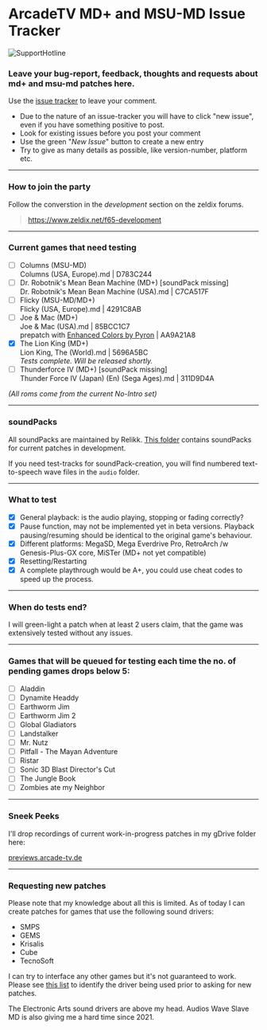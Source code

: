 # ArcadeTV MD+ and MSU-MD Issue Tracker

![SupportHotline](https://github.com/ArcadeTV/msuplus-tracker/blob/main/support.png)

### Leave your bug-report, feedback, thoughts and requests about md+ and msu-md patches here.

Use the [issue tracker](https://github.com/ArcadeTV/msuplus-tracker/issues) to leave your comment. 
* Due to the nature of an issue-tracker you will have to click "new issue", even if you have something positive to post.
* Look for existing issues before you post your comment
* Use the green "*New Issue*" button to create a new entry
* Try to give as many details as possible, like version-number, platform etc.

---

### How to join the party

Follow the converstion in the *development* section on the zeldix forums.

> https://www.zeldix.net/f65-development

---

### Current games that need testing

* [ ] Columns (MSU-MD) <br> Columns (USA, Europe).md | D783C244
* [ ] Dr. Robotnik's Mean Bean Machine (MD+) [soundPack missing] <br> Dr. Robotnik's Mean Bean Machine (USA).md | C7CA517F
* [ ] Flicky (MSU-MD/MD+) <br> Flicky (USA, Europe).md | 4291C8AB
* [ ] Joe & Mac (MD+) <br> Joe & Mac (USA).md | 85BCC1C7 <br> prepatch with [Enhanced Colors by Pyron](https://www.romhacking.net/hacks/2276/) | AA9A21A8
* [x] The Lion King (MD+) <br> Lion King, The (World).md | 5696A5BC <br> _Tests complete. Will be released shortly._
* [ ] Thunderforce IV (MD+) [soundPack missing] <br> Thunder Force IV (Japan) (En) (Sega Ages).md | 311D9D4A

_(All roms come from the current No-Intro set)_

---

### soundPacks

All soundPacks are maintained by Relikk. [This folder](https://mega.nz/folder/5MlkSBqR#ZzodSLacnwV3d9I6mGiYLw) contains soundPacks for current patches in development.

If you need test-tracks for soundPack-creation, you will find numbered text-to-speech wave files in the `audio` folder.

---

### What to test

* [x] General playback: is the audio playing, stopping or fading correctly?
* [x] Pause function, may not be implemented yet in beta versions. Playback pausing/resuming should be identical to the original game's behaviour.
* [x] Different platforms: MegaSD, Mega Everdrive Pro, RetroArch /w Genesis-Plus-GX core, MiSTer (MD+ not yet compatible)
* [x] Resetting/Restarting
* [x] A complete playthrough would be A+, you could use cheat codes to speed up the process.

---

### When do tests end?

I will green-light a patch when at least 2 users claim, that the game was extensively tested without any issues.

---

### Games that will be queued for testing each time the no. of pending games drops below 5:

* [ ] Aladdin
* [ ] Dynamite Headdy
* [ ] Earthworm Jim
* [ ] Earthworm Jim 2
* [ ] Global Gladiators
* [ ] Landstalker
* [ ] Mr. Nutz
* [ ] Pitfall - The Mayan Adventure
* [ ] Ristar
* [ ] Sonic 3D Blast Director's Cut
* [ ] The Jungle Book
* [ ] Zombies ate my Neighbor

---

### Sneek Peeks

I'll drop recordings of current work-in-progress patches in my gDrive folder here:

[previews.arcade-tv.de](http://previews.arcade-tv.de)

---

### Requesting new patches

Please note that my knowledge about all this is limited. As of today I can create patches for games that use the following sound drivers:
* SMPS
* GEMS
* Krisalis
* Cube
* TecnoSoft

I can try to interface any other games but it's not guaranteed to work. Please see [this list](https://gdri.smspower.org/wiki/index.php/Mega_Drive/Genesis_Sound_Driver_List) to identify the driver being used prior to asking for new patches.

The Electronic Arts sound drivers are above my head. Audios Wave Slave MD is also giving me a hard time since 2021.
